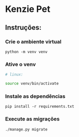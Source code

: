 # Kenzie Pet

## Instruções:

### Crie o ambiente virtual
```
python -m venv venv
```
### Ative o venv
```bash
# linux: 

source venv/bin/activate

```

### Instale as dependências 
```
pip install -r requirements.txt
```
### Execute as migrações
```
./manage.py migrate
```